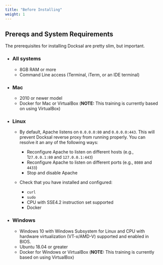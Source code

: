 ```yaml
---
title: "Before Installing"
weight: 1
---
```


## Prereqs and System Requirements

The prerequisites for installing Docksal are pretty slim, but important.

* ### All systems
    * 8GB RAM or more
    * Command Line access (Terminal, iTerm, or an IDE terminal)

* ### Mac
    * 2010 or newer model
    * Docker for Mac or VirtualBox (**NOTE:** This training is currently based on using VirtualBox)

* ### Linux
  * By default, Apache listens on `0.0.0.0:80` and `0.0.0.0:443`. This will prevent Docksal reverse proxy from running properly. You can resolve it an any of the following ways:
      * Reconfigure Apache to listen on different hosts (e.g., 1`27.0.0.1:80` and `127.0.0.1:443`)
      * Reconfigure Apache to listen on different ports (e.g., `8080` and `4433`)
      * Stop and disable Apache


  * Check that you have installed and configured:

      * `curl`
      * `sudo`
      * CPU with SSE4.2 instruction set supported
      * Docker

* ### Windows
    * Windows 10 with Windows Subsystem for Linux and CPU with hardware virtualization (VT-x/AMD-V) supported and enabled in BIOS.
    * Ubuntu 18.04 or greater
    * Docker for Windows or VirtualBox (**NOTE:** This training is currently based on using VirtualBox)
